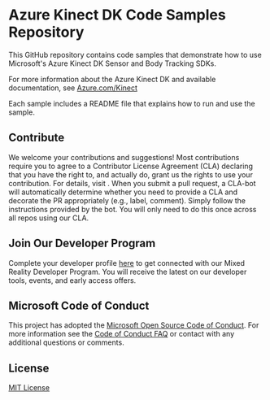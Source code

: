 # Azure Kinect DK Code Samples Repository

This GitHub repository contains code samples that demonstrate how to use Microsoft's Azure Kinect DK Sensor and Body Tracking SDKs.

For more information about the Azure Kinect DK and available documentation, see [Azure.com/Kinect](https://azure.microsoft.com/services/kinect-dk/)

Each sample includes a README file that explains how to run and use the sample.

## Contribute

We welcome your contributions and suggestions! Most contributions require you to agree to a Contributor License Agreement (CLA) declaring that you have the right to, and actually do, grant us the rights to use your contribution. For details, visit [](https://cla.microsoft.com).
When you submit a pull request, a CLA-bot will automatically determine whether you need to provide a CLA and decorate the PR appropriately (e.g., label, comment). Simply follow the instructions provided by the bot. You will only need to do this once across all repos using our CLA.

## Join Our Developer Program

Complete your developer profile [here](https://mixedreality.microsoftcrmportals.com/signup/) to get connected with our Mixed Reality Developer Program. You will receive the latest on our developer tools, events, and early access offers.

## Microsoft Code of Conduct

This project has adopted the [Microsoft Open Source Code of Conduct](https://opensource.microsoft.com/codeofconduct/). For more information see the [Code of Conduct FAQ](https://opensource.microsoft.com/codeofconduct/faq/) or contact [](opencode@microsoft.com) with any additional questions or comments.

## License

[MIT License](LICENSE)